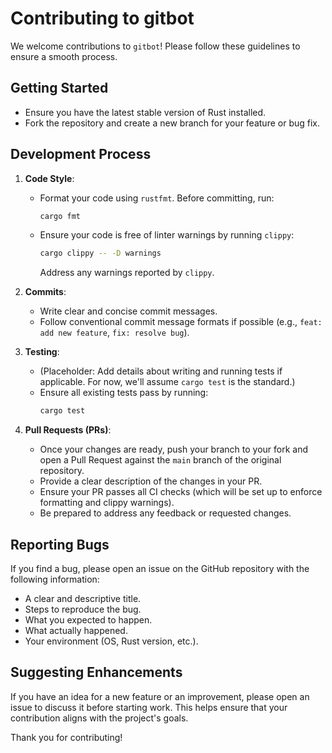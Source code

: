 # Contributing to gitbot

We welcome contributions to `gitbot`! Please follow these guidelines to ensure a smooth process.

## Getting Started

-   Ensure you have the latest stable version of Rust installed.
-   Fork the repository and create a new branch for your feature or bug fix.

## Development Process

1.  **Code Style**:
    *   Format your code using `rustfmt`. Before committing, run:
        ```bash
        cargo fmt
        ```
    *   Ensure your code is free of linter warnings by running `clippy`:
        ```bash
        cargo clippy -- -D warnings
        ```
        Address any warnings reported by `clippy`.

2.  **Commits**:
    *   Write clear and concise commit messages.
    *   Follow conventional commit message formats if possible (e.g., `feat: add new feature`, `fix: resolve bug`).

3.  **Testing**:
    *   (Placeholder: Add details about writing and running tests if applicable. For now, we'll assume `cargo test` is the standard.)
    *   Ensure all existing tests pass by running:
        ```bash
        cargo test
        ```

4.  **Pull Requests (PRs)**:
    *   Once your changes are ready, push your branch to your fork and open a Pull Request against the `main` branch of the original repository.
    *   Provide a clear description of the changes in your PR.
    *   Ensure your PR passes all CI checks (which will be set up to enforce formatting and clippy warnings).
    *   Be prepared to address any feedback or requested changes.

## Reporting Bugs

If you find a bug, please open an issue on the GitHub repository with the following information:
-   A clear and descriptive title.
-   Steps to reproduce the bug.
-   What you expected to happen.
-   What actually happened.
-   Your environment (OS, Rust version, etc.).

## Suggesting Enhancements

If you have an idea for a new feature or an improvement, please open an issue to discuss it before starting work. This helps ensure that your contribution aligns with the project's goals.

Thank you for contributing!
